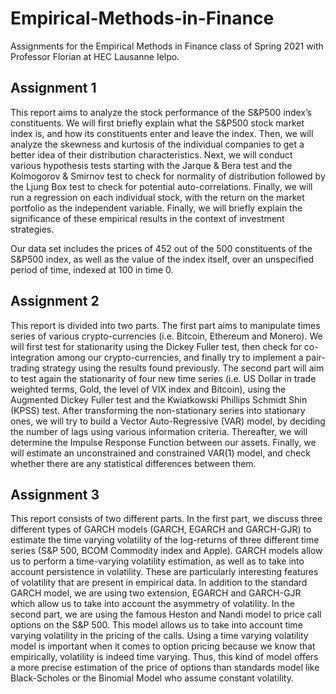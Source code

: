 # Empirical-Methods-in-Finance
Assignments for the Empirical Methods in Finance class of Spring 2021 with Professor Florian at HEC Lausanne Ielpo. 

## Assignment 1

This report aims to analyze the stock performance of the S&P500 index’s constituents. We will first briefly explain what the S&P500 stock market index is, and how its constituents enter and leave the index. Then, we will analyze the skewness and kurtosis of the individual companies to get a better idea of their distribution characteristics. Next, we will conduct various hypothesis tests starting with the Jarque & Bera test and the Kolmogorov & Smirnov test to check for normality of distribution followed by the Ljung Box test to check for potential auto-correlations. Finally, we will run a regression on each individual stock, with the return on the market portfolio as the independent variable. Finally, we will briefly explain the significance of these empirical results in the context of investment strategies.

Our data set includes the prices of 452 out of the 500 constituents of the S&P500 index, as well as the value of the index itself, over an unspecified period of time, indexed at 100 in time 0.

## Assignment 2

This report is divided into two parts. The first part aims to manipulate times series of various crypto-currencies (i.e. Bitcoin, Ethereum and Monero). We will first test for stationarity using the Dickey Fuller test, then check for co-integration among our crypto-currencies, and finally try to implement a pair-trading strategy using the results found previously. The second part will aim to test again the stationarity of four new time series (i.e. US Dollar in trade weighted terms, Gold, the level of VIX index and Bitcoin), using the Augmented Dickey Fuller test and the Kwiatkowski Phillips Schmidt Shin (KPSS) test. After transforming the non-stationary series into stationary ones, we will try to build a Vector Auto-Regressive (VAR) model, by deciding the number of lags using various information criteria. Thereafter, we will determine the Impulse Response Function between our assets. Finally, we will estimate an unconstrained and constrained VAR(1) model, and check whether there are any statistical differences between them.

## Assignment 3

This report consists of two different parts. In the first part, we discuss three different types of GARCH models (GARCH, EGARCH and GARCH-GJR) to estimate the time varying volatility of the log-returns of three different time series (S&P 500, BCOM Commodity index and Apple).
GARCH models allow us to perform a time-varying volatility estimation, as well as to take into account persistence in volatility. These are particularly interesting features of volatility that are present in empirical data. In addition to the standard GARCH model, we are using two extension, EGARCH and GARCH-GJR which allow us to take into account the asymmetry of volatility.
In the second part, we are using the famous Heston and Nandi model to price call options on the S&P 500. This model allows us to take into account time varying volatility in the pricing of the calls. Using a time varying volatility model is important when it comes to option pricing because we know that empirically, volatility is indeed time varying. Thus, this kind of model offers a more precise estimation of the price of options than standards model like Black-Scholes or the Binomial Model who assume constant volatility.
